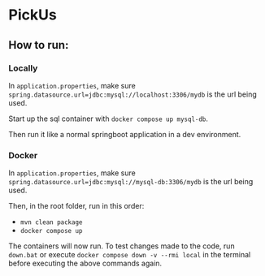 # PickUs

## How to run:

### Locally
In `application.properties`, make sure `spring.datasource.url=jdbc:mysql://localhost:3306/mydb` is the url being used.

Start up the sql container with `docker compose up mysql-db`.

Then run it like a normal springboot application in a dev environment.

### Docker
In `application.properties`, make sure `spring.datasource.url=jdbc:mysql://mysql-db:3306/mydb` is the url being used.

Then, in the root folder, run in this order:
 - `mvn clean package`
 - `docker compose up`

The containers will now run. To test changes made to the code, run `down.bat` or execute `docker compose down -v --rmi local` in the terminal before executing the above commands again.